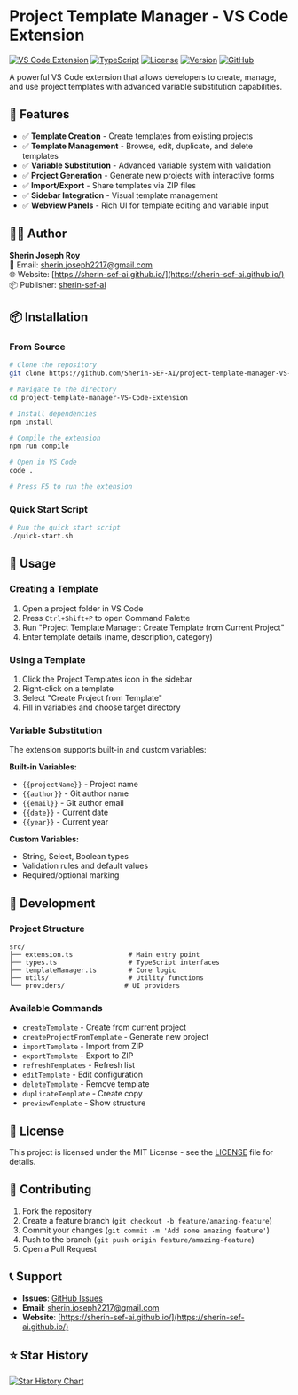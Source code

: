 # Project Template Manager - VS Code Extension

[![VS Code Extension](https://img.shields.io/badge/VS%20Code-Extension-blue?logo=visual-studio-code)](https://marketplace.visualstudio.com/)
[![TypeScript](https://img.shields.io/badge/TypeScript-5.0-blue?logo=typescript)](https://www.typescriptlang.org/)
[![License](https://img.shields.io/badge/License-MIT-green.svg)](LICENSE)
[![Version](https://img.shields.io/badge/Version-1.0.0-orange.svg)](package.json)
[![GitHub](https://img.shields.io/badge/GitHub-Repository-black?logo=github)](https://github.com/Sherin-SEF-AI/project-template-manager-VS-Code-Extension)

A powerful VS Code extension that allows developers to create, manage, and use project templates with advanced variable substitution capabilities.

## 🚀 Features

- ✅ **Template Creation** - Create templates from existing projects
- ✅ **Template Management** - Browse, edit, duplicate, and delete templates
- ✅ **Variable Substitution** - Advanced variable system with validation
- ✅ **Project Generation** - Generate new projects with interactive forms
- ✅ **Import/Export** - Share templates via ZIP files
- ✅ **Sidebar Integration** - Visual template management
- ✅ **Webview Panels** - Rich UI for template editing and variable input

## 👨‍💻 Author

**Sherin Joseph Roy**  
📧 Email: [sherin.joseph2217@gmail.com](mailto:sherin.joseph2217@gmail.com)  
🌐 Website: [https://sherin-sef-ai.github.io/](https://sherin-sef-ai.github.io/)  
📦 Publisher: [sherin-sef-ai](https://marketplace.visualstudio.com/publishers/sherin-sef-ai)

## 📦 Installation

### From Source
```bash
# Clone the repository
git clone https://github.com/Sherin-SEF-AI/project-template-manager-VS-Code-Extension.git

# Navigate to the directory
cd project-template-manager-VS-Code-Extension

# Install dependencies
npm install

# Compile the extension
npm run compile

# Open in VS Code
code .

# Press F5 to run the extension
```

### Quick Start Script
```bash
# Run the quick start script
./quick-start.sh
```

## 🎯 Usage

### Creating a Template
1. Open a project folder in VS Code
2. Press `Ctrl+Shift+P` to open Command Palette
3. Run "Project Template Manager: Create Template from Current Project"
4. Enter template details (name, description, category)

### Using a Template
1. Click the Project Templates icon in the sidebar
2. Right-click on a template
3. Select "Create Project from Template"
4. Fill in variables and choose target directory

### Variable Substitution
The extension supports built-in and custom variables:

**Built-in Variables:**
- `{{projectName}}` - Project name
- `{{author}}` - Git author name
- `{{email}}` - Git author email
- `{{date}}` - Current date
- `{{year}}` - Current year

**Custom Variables:**
- String, Select, Boolean types
- Validation rules and default values
- Required/optional marking

## 🔧 Development

### Project Structure
```
src/
├── extension.ts              # Main entry point
├── types.ts                  # TypeScript interfaces
├── templateManager.ts        # Core logic
├── utils/                    # Utility functions
└── providers/               # UI providers
```

### Available Commands
- `createTemplate` - Create from current project
- `createProjectFromTemplate` - Generate new project
- `importTemplate` - Import from ZIP
- `exportTemplate` - Export to ZIP
- `refreshTemplates` - Refresh list
- `editTemplate` - Edit configuration
- `deleteTemplate` - Remove template
- `duplicateTemplate` - Create copy
- `previewTemplate` - Show structure

## 📄 License

This project is licensed under the MIT License - see the [LICENSE](LICENSE) file for details.

## 🤝 Contributing

1. Fork the repository
2. Create a feature branch (`git checkout -b feature/amazing-feature`)
3. Commit your changes (`git commit -m 'Add some amazing feature'`)
4. Push to the branch (`git push origin feature/amazing-feature`)
5. Open a Pull Request

## 📞 Support

- **Issues**: [GitHub Issues](https://github.com/Sherin-SEF-AI/project-template-manager-VS-Code-Extension/issues)
- **Email**: [sherin.joseph2217@gmail.com](mailto:sherin.joseph2217@gmail.com)
- **Website**: [https://sherin-sef-ai.github.io/](https://sherin-sef-ai.github.io/)

## ⭐ Star History

[![Star History Chart](https://api.star-history.com/svg?repos=Sherin-SEF-AI/project-template-manager-VS-Code-Extension&type=Date)](https://star-history.com/#Sherin-SEF-AI/project-template-manager-VS-Code-Extension&Date) 
